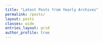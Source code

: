```yaml
---
title: "Latest Posts from Yearly Archives"
permalink: /posts/
layout: posts
classes: wide
entries_layout: grid
author_profile: true
---
```


